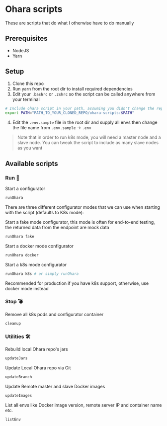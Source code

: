 # Ohara scripts

These are scripts that do what I otherwise have to do manually

## Prerequisites

- NodeJS
- Yarn

## Setup

1. Clone this repo
2. Run yarn from the root dir to install required dependencies
3. Edit your `.bashrc` or `.zshrc` so the script can be called anywhere from your terminal

```sh
# Include ohara script in your path, assuming you didn't change the repo name while cloning
export PATH="PATH_TO_YOUR_CLONED_REPO/ohara-scripts:$PATH"
```

4. Edit the `.env.sample` file in the root dir and supply all envs then change the file name from `.env.sample` -> `.env`

> Note that in order to run k8s mode, you will need a master node and a slave node. You can tweak the script to include as many slave nodes as you want

## Available scripts


### Run 🚀

Start a configurator 

```sh
runOhara
```

There are three different configurator modes that we can use when starting with the script (defaults to K8s mode):

Start a fake mode configurator, this mode is often for end-to-end testing, the returned data from the endpoint are mock data

```sh
runOhara fake
```

Start a docker mode configurator

```sh
runOhara docker
```

Start a k8s mode configurator

```sh
runOhara k8s # or simply runOhara
```

Recommended for production if you have k8s support, otherwise, use docker mode instead

### Stop 💣

Remove all k8s pods and configurator container 

```sh
cleanup
```

### Utilities 🛠

Rebuild local Ohara repo's jars

```sh
updateJars
```

Update Local Ohara repo via Git

```sh
updateBranch
```

Update Remote master and slave Docker images

```sh
updateImages
```


List all envs like Docker image version, remote server IP and container name etc.

```sh
listEnv
```

